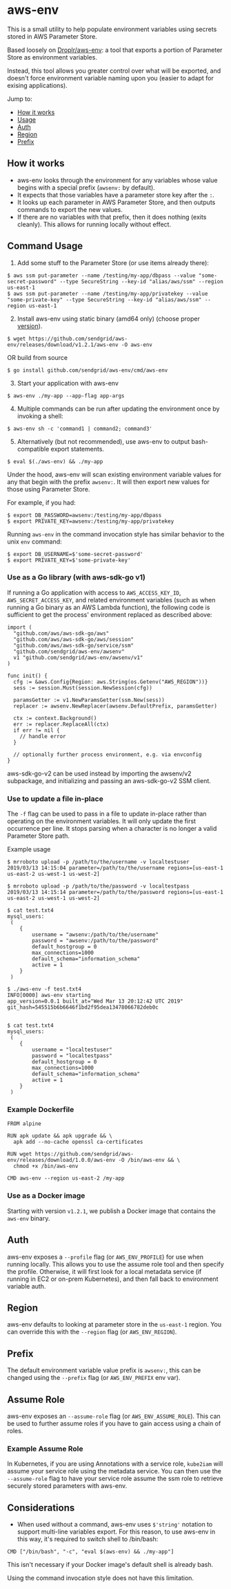 # aws-env

This is a small utility to help populate environment variables using secrets stored in AWS Parameter Store.

Based loosely on [Droplr/aws-env](https://github.com/Droplr/aws-env): a tool that exports a portion of Parameter Store as environment variables.

Instead, this tool allows you greater control over what will be exported, and doesn't force environment variable naming upon you (easier to adapt for exising applications).

Jump to:
 - [How it works](#how-it-works)
 - [Usage](#usage)
 - [Auth](#auth)
 - [Region](#region)
 - [Prefix](#prefix)

## How it works
 - aws-env looks through the environment for any variables whose value begins with a special prefix (`awsenv:` by default).
 - It expects that those variables have a parameter store key after the `:`.
 - It looks up each parameter in AWS Parameter Store, and then outputs commands to export the new values.
 - If there are no variables with that prefix, then it does nothing (exits cleanly). This allows for running locally without effect.


## Command Usage

1. Add some stuff to the Parameter Store (or use items already there):

```
$ aws ssm put-parameter --name /testing/my-app/dbpass --value "some-secret-password" --type SecureString --key-id "alias/aws/ssm" --region us-east-1
$ aws ssm put-parameter --name /testing/my-app/privatekey --value "some-private-key" --type SecureString --key-id "alias/aws/ssm" --region us-east-1
```

2. Install aws-env using static binary (amd64 only) (choose proper [version](https://github.com/sendgrid/aws-env/releases)). 

```
$ wget https://github.com/sendgrid/aws-env/releases/download/v1.2.1/aws-env -O aws-env
```

OR build from source

```
$ go install github.com/sendgrid/aws-env/cmd/aws-env
```

3. Start your application with aws-env

```
$ aws-env ./my-app --app-flag app-args
```

4. Multiple commands can be run after updating the environment once by
   invoking a shell:

```
$ aws-env sh -c 'command1 | command2; command3'
```

5. Alternatively (but not recommended), use aws-env to output
   bash-compatible export statements.

```
$ eval $(./aws-env) && ./my-app
```

Under the hood, aws-env will scan existing environment variable values for
any that begin with the prefix `awsenv:`. It will then export new values for
those using Parameter Store.

For example, if you had:

```
$ export DB_PASSWORD=awsenv:/testing/my-app/dbpass
$ export PRIVATE_KEY=awsenv:/testing/my-app/privatekey
```

Running `aws-env` in the command invocation style has similar behavior to
the unix `env` command:

```
$ export DB_USERNAME=$'some-secret-password'
$ export PRIVATE_KEY=$'some-private-key'
```

### Use as a Go library (with aws-sdk-go v1)

If running a Go application with access to `AWS_ACCESS_KEY_ID`,
`AWS_SECRET_ACCESS_KEY`, and related environment variables (such as when
running a Go binary as an AWS Lambda function), the following code is
sufficient to get the process' environment replaced as described above:

```
import (
  "github.com/aws/aws-sdk-go/aws"
  "github.com/aws/aws-sdk-go/aws/session"
  "github.com/aws/aws-sdk-go/service/ssm"
  "github.com/sendgrid/aws-env/awsenv"
  v1 "github.com/sendgrid/aws-env/awsenv/v1"
)

func init() {
  cfg := &aws.Config{Region: aws.String(os.Getenv("AWS_REGION"))}
  sess := session.Must(session.NewSession(cfg))

  paramsGetter := v1.NewParamsGetter(ssm.New(sess))
  replacer := awsenv.NewReplacer(awsenv.DefaultPrefix, paramsGetter)

  ctx := context.Background()
  err := replacer.ReplaceAll(ctx)
  if err != nil {
    // handle error
  }

  // optionally further process environment, e.g. via envconfig
}
```

aws-sdk-go-v2 can be used instead by importing the awsenv/v2 subpackage, and
initializing and passing an aws-sdk-go-v2 SSM client.

### Use to update a file in-place

The `-f` flag can be used to pass in a file to update in-place rather than 
operating on the environment variables. It will only update the first 
occurrence per line. It stops parsing when a character is no longer a valid
Parameter Store path. 

Example usage
```
$ mrroboto upload -p /path/to/the/username -v localtestuser               
2019/03/13 14:15:04 parameter=/path/to/the/username regions=[us-east-1 us-east-2 us-west-1 us-west-2]

$ mrroboto upload -p /path/to/the/password -v localtestpass            
2019/03/13 14:15:14 parameter=/path/to/the/password regions=[us-east-1 us-east-2 us-west-1 us-west-2]

$ cat test.txt4                                                           
mysql_users:
 (
    {
        username = "awsenv:/path/to/the/username"
        password = "awsenv:/path/to/the/password"
        default_hostgroup = 0
        max_connections=1000
        default_schema="information_schema"
        active = 1
    }
 )

$ ./aws-env -f test.txt4                                                  
INFO[0000] aws-env starting                              app_version=0.0.1 built_at="Wed Mar 13 20:12:42 UTC 2019" git_hash=545515b6b6646f1bd2f95dea13478066782deb0c


$ cat test.txt4                                                          
mysql_users:
 (
    {
        username = "localtestuser"
        password = "localtestpass"
        default_hostgroup = 0
        max_connections=1000
        default_schema="information_schema"
        active = 1
    }
 )
```

### Example Dockerfile

```
FROM alpine

RUN apk update && apk upgrade && \
  apk add --no-cache openssl ca-certificates

RUN wget https://github.com/sendgrid/aws-env/releases/download/1.0.0/aws-env -O /bin/aws-env && \
  chmod +x /bin/aws-env

CMD aws-env --region us-east-2 /my-app
```

### Use as a Docker image
Starting with version `v1.2.1`, we publish a Docker image that contains the `aws-env` binary.

## Auth
aws-env exposes a `--profile` flag (or `AWS_ENV_PROFILE`) for use when
running locally. This allows you to use the assume role tool and then
specify the profile. Otherwise, it will first look for a local metadata
service (if running in EC2 or on-prem Kubernetes), and then fall back to
environment variable auth.

## Region
aws-env defaults to looking at parameter store in the `us-east-1` region.
You can override this with the `--region` flag (or `AWS_ENV_REGION`).

## Prefix
The default environment variable value prefix is `awsenv:`, this can be
changed using the `--prefix` flag (or `AWS_ENV_PREFIX` env var).

## Assume Role
aws-env exposes an `--assume-role` flag (or `AWS_ENV_ASSUME_ROLE`). This can
be used to further assume roles if you have to gain access using a chain of
roles.

### Example Assume Role
In Kubernetes, if you are using Annotations with a service role, `kube2iam`
will assume your service role using the metadata service. You can then use
the `--assume-role` flag to have your service role assume the ssm role to
retrieve securely stored parameters with aws-env.

## Considerations

* When used without a command, aws-env uses `$'string'` notation to support
  multi-line variables export. For this reason, to use aws-env in this way,
  it's required to switch shell to /bin/bash:

```
CMD ["/bin/bash", "-c", "eval $(aws-env) && ./my-app"]
```

This isn't necessary if your Docker image's default shell is already bash.

Using the command invocation style does not have this limitation.
